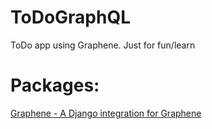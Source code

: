 # ToDoGraphQL
ToDo app using Graphene. Just for fun/learn

# Packages:
[Graphene - A Django integration for Graphene](https://github.com/graphql-python/graphene-django)
